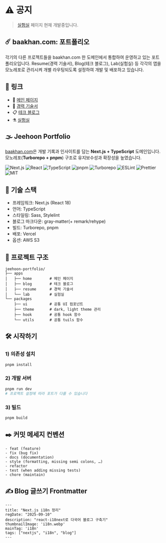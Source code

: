 # ⚠️ 공지
> [실험실](https://lab.baakhan.com/) 페이지 현재 개발중입니다.


## ☄️ baakhan.com: 포트폴리오
각기의 다른 프로젝트들을 baakhan.com 한 도메인에서 통합하여 운영하고 있는 포트폴리오입니다. Resume(경력 기술서), Blog(테크 블로그), Lab(실험실) 등 각각의 앱을 모노레포로 관리시켜 개별 라우팅되도록 설정하여 개발 및 배포하고 있습니다.

## 🔗 링크
- 🌅 [메인 페이지](https://www.baakhan.com/)
- 💼 [경력 기술서](https://resume.baakhan.com/)
- 📋 [테크 블로그](https://blog.baakhan.com/)
- ⚗️ [실험실](https://lab.baakhan.com/)

## 🌫️ Jeehoon Portfolio
[baakhan.com](https://www.baakhan.com/)은 개발 기록과 인사이트를 담는 **Next.js + TypeScript** 도메인입니다. 모노레포(**Turborepo + pnpm**) 구조로 유지보수성과 확장성을 높였습니다.

<p align="left">
  <img alt="Next.js" src="https://img.shields.io/badge/Next.js-000000?logo=nextdotjs&logoColor=white">
  <img alt="React" src="https://img.shields.io/badge/React-20232a?logo=react&logoColor=61DAFB">
  <img alt="TypeScript" src="https://img.shields.io/badge/TypeScript-3178C6?logo=typescript&logoColor=white">
  <img alt="pnpm" src="https://img.shields.io/badge/pnpm-F69220?logo=pnpm&logoColor=white">
  <img alt="Turborepo" src="https://img.shields.io/badge/Turborepo-000?logo=turbo&logoColor=white">
  <img alt="ESLint" src="https://img.shields.io/badge/ESLint-4B32C3?logo=eslint&logoColor=white">
  <img alt="Prettier" src="https://img.shields.io/badge/Prettier-1A2C34?logo=prettier&logoColor=F7BA3E">
  <img alt="MIT" src="https://img.shields.io/badge/License-MIT-green">
</p>

## 🧰 기술 스택
- 프레임워크: Next.js (React 18)
- 언어: TypeScript
- 스타일링: Sass, Stylelint
- 블로그 마크다운: gray-matter(+ remark/rehype)
- 빌드: Turborepo, pnpm
- 배포: Vercel
- 옵션: AWS S3

## 📂 프로젝트 구조
```
jeehoon-portfolio/
├── apps
│   ├── home        # 메인 페이지
│   ├── blog        # 테크 블로그
│   ├── resume      # 경력 기술서
│   └── lab         # 실험실
└── packages
    ├── ui          # 공통 UI 컴포넌트
    ├── theme       # dark, light theme 관리
    ├── hook        # 공통 hook 함수
    └── utils       # 공통 tuils 함수
```

## 🛠️ 시작하기

### 1) 의존성 설치
```sh
pnpm install
```
### 2) 개발 서버
```sh
pnpm run dev
# 프로젝트 설정에 따라 포트가 다를 수 있습니다
```
### 3) 빌드
```sh
pnpm build
```

## ✒️ 커밋 메세지 컨벤션
```
- feat (feature)
- fix (bug fix)
- docs (documentation)
- style (formatting, missing semi colons, …)
- refactor
- test (when adding missing tests)
- chore (maintain)
```

## ✍️ Blog 글쓰기 Frontmatter
```
---
title: "Next.js i18n 정리"
regDate: "2025-09-10"
description: "react-i18next로 다국어 블로그 구축기"
thumbnailImage: 'i18n.webp'
mainTag: 'i18n'
tags: ["nextjs", "i18n", "blog"]
---
```
